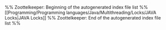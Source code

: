 %% Zoottelkeeper: Beginning of the autogenerated index file list  %%
 [[Programming/Programming languages/Java/Multithreading/Locks/JAVA Locks|JAVA Locks]]
%% Zoottelkeeper: End of the autogenerated index file list  %%
